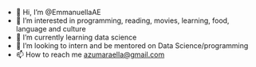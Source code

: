 - 👋 Hi, I’m @EmmanuellaAE
- 👀 I’m interested in programming, reading, movies, learning, food, language and culture
- 🌱 I’m currently learning data science
- 💞️ I’m looking to intern and be mentored on Data Science/programming
- 📫 How to reach me azumaraella@gmail.com

<!---
EmmanuellaAE/EmmanuellaAE is a ✨ special ✨ repository because its `README.md` (this file) appears on your GitHub profile.
You can click the Preview link to take a look at your changes.
--->
